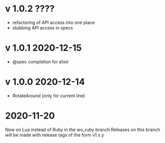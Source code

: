 # v 1.0.2 ????


- refactoring of API access into one place
- stubbing API access in specs

# v 1.0.1 2020-12-15

- @spec completion for elixir

# v 1.0.0 2020-12-14 

- RotateAround (only for current line)

# 2020-11-20
Now on Lua instead of Ruby in the wo_ruby branch
Releases on this branch will be made with release tags of the form v1.x.y
